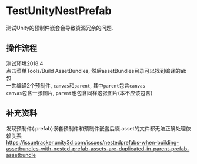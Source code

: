 # TestUnityNestPrefab
测试Unity的预制件嵌套会导致资源冗余的问题.  
  
## 操作流程
测试环境2018.4  
点击菜单Tools/Build AssetBundles, 然后assetBundles目录可以找到编译的ab包  
一共编译2个预制件, `canvas`和`parent`, 其中`parent`包含`canvas`  
`canvas`包含一张图片, `parent`也包含同样这张图片(本不应该包含)  
  
## 补充资料
发现预制件(.prefab)嵌套预制件和预制件嵌套后缀.asset的文件都无法正确处理依赖关系  
https://issuetracker.unity3d.com/issues/nestedprefabs-when-building-assetbundles-with-nested-prefab-assets-are-duplicated-in-parent-prefab-assetbundle
